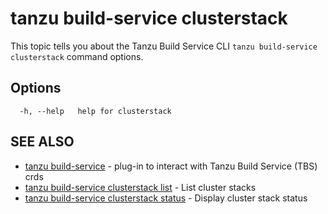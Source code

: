 # tanzu build-service clusterstack

This topic tells you about the Tanzu Build Service CLI `tanzu build-service clusterstack` command options.

## Options

```console
  -h, --help   help for clusterstack
```

## SEE ALSO

* [tanzu build-service](tanzu_build-service.hbs.md)	 - plug-in to interact with Tanzu Build Service (TBS) crds
* [tanzu build-service clusterstack list](tanzu_build-service_clusterstack_list.hbs.md)	 - List cluster stacks
* [tanzu build-service clusterstack status](tanzu_build-service_clusterstack_status.hbs.md)	 - Display cluster stack status
